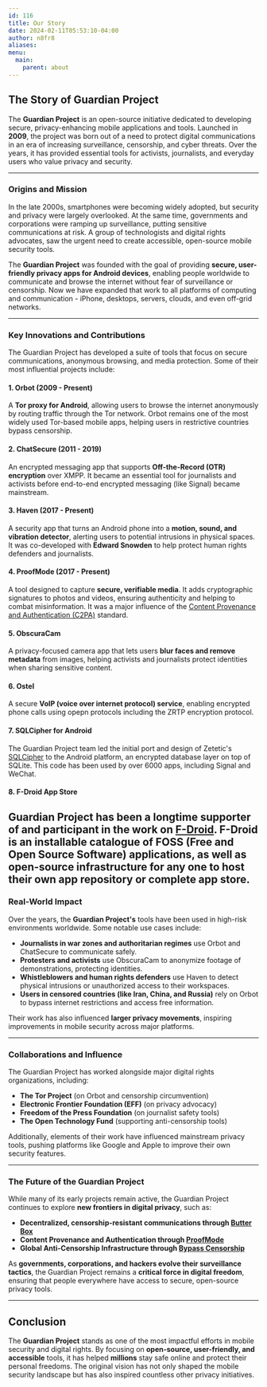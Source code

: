 ```yaml
---
id: 116
title: Our Story
date: 2024-02-11T05:53:10-04:00
author: n8fr8
aliases:
menu:
  main:
    parent: about
---
```


## The Story of Guardian Project

The **Guardian Project** is an open-source initiative dedicated to developing secure, privacy-enhancing mobile applications and tools. Launched in **2009**, the project was born out of a need to protect digital communications in an era of increasing surveillance, censorship, and cyber threats. Over the years, it has provided essential tools for activists, journalists, and everyday users who value privacy and security.

---

### Origins and Mission  

In the late 2000s, smartphones were becoming widely adopted, but security and privacy were largely overlooked. At the same time, governments and corporations were ramping up surveillance, putting sensitive communications at risk. A group of technologists and digital rights advocates, saw the urgent need to create accessible, open-source mobile security tools.

The **Guardian Project** was founded with the goal of providing **secure, user-friendly privacy apps for Android devices**, enabling people worldwide to communicate and browse the internet without fear of surveillance or censorship. Now we have expanded that work to all platforms of computing and communication - iPhone, desktops, servers, clouds, and even off-grid networks.

---

### Key Innovations and Contributions  

The Guardian Project has developed a suite of tools that focus on secure communications, anonymous browsing, and media protection. Some of their most influential projects include:

#### 1. Orbot (2009 - Present)  
A **Tor proxy for Android**, allowing users to browse the internet anonymously by routing traffic through the Tor network. Orbot remains one of the most widely used Tor-based mobile apps, helping users in restrictive countries bypass censorship.

#### 2. ChatSecure (2011 - 2019)  
An encrypted messaging app that supports **Off-the-Record (OTR) encryption** over XMPP. It became an essential tool for journalists and activists before end-to-end encrypted messaging (like Signal) became mainstream.

#### 3. Haven (2017 - Present)  
A security app that turns an Android phone into a **motion, sound, and vibration detector**, alerting users to potential intrusions in physical spaces. It was co-developed with **Edward Snowden** to help protect human rights defenders and journalists.

#### 4. ProofMode (2017 - Present)  
A tool designed to capture **secure, verifiable media**. It adds cryptographic signatures to photos and videos, ensuring authenticity and helping to combat misinformation. It was a major influence of the [Content Provenance and Authentication (C2PA)](https://c2pa.org) standard.

#### 5. ObscuraCam  
A privacy-focused camera app that lets users **blur faces and remove metadata** from images, helping activists and journalists protect identities when sharing sensitive content.

#### 6. Ostel  
A secure **VoIP (voice over internet protocol) service**, enabling encrypted phone calls using opepn protocols including the ZRTP encryption protocol.

#### 7. SQLCipher for Android
The Guardian Project team led the initial port and design of Zetetic's [SQLCipher](https://sqlcipher.net) to the Android platform, an encrypted database layer on top of SQLite. This code has been used by over 6000 apps, including Signal and WeChat. 

#### 8. F-Droid App Store
Guardian Project has been a longtime supporter of and participant in the work on [F-Droid](https://f-droid.org). F-Droid is an installable catalogue of FOSS (Free and Open Source Software) applications, as well as open-source infrastructure for any one to host their own app repository or complete app store.
---

### Real-World Impact  

Over the years, the **Guardian Project's** tools have been used in high-risk environments worldwide. Some notable use cases include:

- **Journalists in war zones and authoritarian regimes** use Orbot and ChatSecure to communicate safely.
- **Protesters and activists** use ObscuraCam to anonymize footage of demonstrations, protecting identities.
- **Whistleblowers and human rights defenders** use Haven to detect physical intrusions or unauthorized access to their workspaces.
- **Users in censored countries (like Iran, China, and Russia)** rely on Orbot to bypass internet restrictions and access free information.

Their work has also influenced **larger privacy movements**, inspiring improvements in mobile security across major platforms.

---

### Collaborations and Influence  

The Guardian Project has worked alongside major digital rights organizations, including:

- **The Tor Project** (on Orbot and censorship circumvention)
- **Electronic Frontier Foundation (EFF)** (on privacy advocacy)
- **Freedom of the Press Foundation** (on journalist safety tools)
- **The Open Technology Fund** (supporting anti-censorship tools)

Additionally, elements of their work have influenced mainstream privacy tools, pushing platforms like Google and Apple to improve their own security features.

---

### The Future of the Guardian Project  

While many of its early projects remain active, the Guardian Project continues to explore **new frontiers in digital privacy**, such as:

- **Decentralized, censorship-resistant communications through [Butter Box](https://likebutter.app)**
- **Content Provenance and Authentication through [ProofMode](https://proofmode.org)**
- **Global Anti-Censorship Infrastructure through [Bypass Censorship](https://bypasscensorship.org/)**

As **governments, corporations, and hackers evolve their surveillance tactics**, the Guardian Project remains a **critical force in digital freedom**, ensuring that people everywhere have access to secure, open-source privacy tools.

---

## Conclusion  

The **Guardian Project** stands as one of the most impactful efforts in mobile security and digital rights. By focusing on **open-source, user-friendly, and accessible** tools, it has helped **millions** stay safe online and protect their personal freedoms. The original vision has not only shaped the mobile security landscape but has also inspired countless other privacy initiatives.
